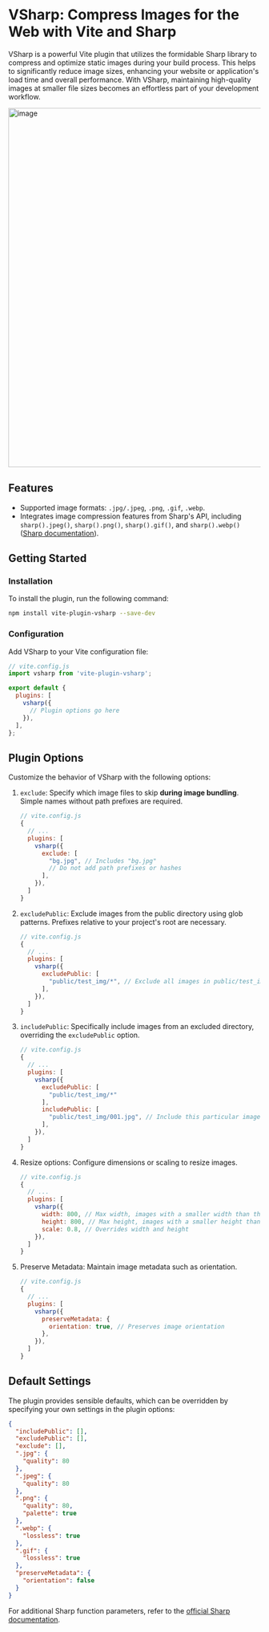 # VSharp: Compress Images for the Web with Vite and Sharp

VSharp is a powerful Vite plugin that utilizes the formidable Sharp library to compress and optimize static images during your build process. This helps to significantly reduce image sizes, enhancing your website or application's load time and overall performance. With VSharp, maintaining high-quality images at smaller file sizes becomes an effortless part of your development workflow.

<img width="716" alt="image" src="https://github.com/jw-12138/vite-plugin-vsharp/assets/29943110/3e4b97f4-892c-47c0-b850-d1e0fc46b245">


## Features

- Supported image formats: `.jpg/.jpeg`, `.png`, `.gif`, `.webp`.
- Integrates image compression features from Sharp's API, including `sharp().jpeg()`, `sharp().png()`, `sharp().gif()`, and `sharp().webp()` ([Sharp documentation](https://sharp.pixelplumbing.com/api-output)).

## Getting Started

### Installation

To install the plugin, run the following command:

```bash
npm install vite-plugin-vsharp --save-dev
```

### Configuration

Add VSharp to your Vite configuration file:

```javascript
// vite.config.js
import vsharp from 'vite-plugin-vsharp';

export default {
  plugins: [
    vsharp({
      // Plugin options go here
    }),
  ],
};
```

## Plugin Options

Customize the behavior of VSharp with the following options:

1. `exclude`: Specify which image files to skip **during image bundling**. Simple names without path prefixes are required.

   ```js
   // vite.config.js
   {
     // ...
     plugins: [
       vsharp({
         exclude: [
           "bg.jpg", // Includes "bg.jpg"
           // Do not add path prefixes or hashes
         ],
       }),
     ]
   }
   ```

2. `excludePublic`: Exclude images from the public directory using glob patterns. Prefixes relative to your project's root are necessary.

   ```js
   // vite.config.js
   {
     // ...
     plugins: [
       vsharp({
         excludePublic: [
           "public/test_img/*", // Exclude all images in public/test_img
         ],
       }),
     ]
   }
   ```

3. `includePublic`: Specifically include images from an excluded directory, overriding the `excludePublic` option.

   ```js
   // vite.config.js
   {
     // ...
     plugins: [
       vsharp({
         excludePublic: [
           "public/test_img/*"
         ],
         includePublic: [
           "public/test_img/001.jpg", // Include this particular image
         ],
       }),
     ]
   }
   ```

4. Resize options: Configure dimensions or scaling to resize images.

   ```js
   // vite.config.js
   {
     // ...
     plugins: [
       vsharp({
         width: 800, // Max width, images with a smaller width than this will not be resized
         height: 800, // Max height, images with a smaller height than this will not be resized
         scale: 0.8, // Overrides width and height
       }),
     ]
   }
   ```

5. Preserve Metadata: Maintain image metadata such as orientation.

   ```js
   // vite.config.js
   {
     // ...
     plugins: [
       vsharp({
         preserveMetadata: {
           orientation: true, // Preserves image orientation
         },
       }),
     ]
   }
   ```

## Default Settings

The plugin provides sensible defaults, which can be overridden by specifying your own settings in the plugin options:

```json
{
  "includePublic": [],
  "excludePublic": [],
  "exclude": [],
  ".jpg": {
    "quality": 80
  },
  ".jpeg": {
    "quality": 80
  },
  ".png": {
    "quality": 80,
    "palette": true
  },
  ".webp": {
    "lossless": true
  },
  ".gif": {
    "lossless": true
  },
  "preserveMetadata": {
    "orientation": false
  }
}
```

For additional Sharp function parameters, refer to the [official Sharp documentation](https://sharp.pixelplumbing.com/api-constructor).
